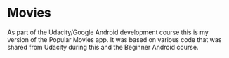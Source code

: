 # Movies

As part of the Udacity/Google Android development course this is my version of the Popular Movies app. It was based on various code that was shared from Udacity during this and the Beginner Android course.
